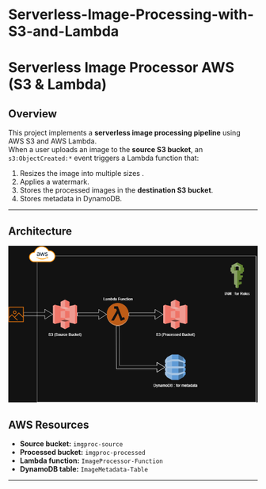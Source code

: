# Serverless-Image-Processing-with-S3-and-Lambda
# Serverless Image Processor AWS (S3 & Lambda)

## Overview
This project implements a **serverless image processing pipeline** using AWS S3 and AWS Lambda.  
When a user uploads an image to the **source S3 bucket**, an `s3:ObjectCreated:*` event triggers a Lambda function that:

1. Resizes the image into multiple sizes .
2. Applies a watermark.
3. Stores the processed images in the **destination S3 bucket**.
4. Stores metadata in DynamoDB.

---

## Architecture
![Architecture Diagram](docs/architecture.png)

## AWS Resources 
- **Source bucket:** `imgproc-source`
- **Processed bucket:** `imgproc-processed`
- **Lambda function:** `ImageProcessor-Function`
- **DynamoDB table:** `ImageMetadata-Table`

---


